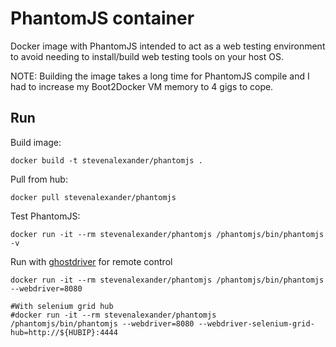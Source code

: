# PhantomJS container

Docker image with PhantomJS intended to act as a web testing environment to avoid needing
to install/build web testing tools on your host OS.

NOTE: Building the image takes a long time for PhantomJS compile and I had to increase my Boot2Docker VM memory to 4 gigs to cope.

## Run

Build image:

```
docker build -t stevenalexander/phantomjs .
```

Pull from hub:

```
docker pull stevenalexander/phantomjs
```

Test PhantomJS:

```
docker run -it --rm stevenalexander/phantomjs /phantomjs/bin/phantomjs -v
```

Run with [ghostdriver](https://github.com/detro/ghostdriver) for remote control

```
docker run -it --rm stevenalexander/phantomjs /phantomjs/bin/phantomjs --webdriver=8080

#With selenium grid hub
#docker run -it --rm stevenalexander/phantomjs /phantomjs/bin/phantomjs --webdriver=8080 --webdriver-selenium-grid-hub=http://${HUBIP}:4444
```
